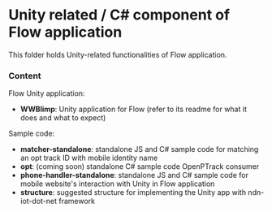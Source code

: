 Unity related / C\# component of Flow application
=============================

This folder holds Unity-related functionalities of Flow application.

### Content

Flow Unity application:

* **WWBlimp**: Unity application for Flow (refer to its readme for what it does and what to expect)

Sample code:

* **matcher-standalone**: standalone JS and C\# sample code for matching an opt track ID with mobile identity name
* **opt**: (coming soon) standalone C\# sample code OpenPTrack consumer
* **phone-handler-standalone**: standalone JS and C\# sample code for mobile website's interaction with Unity in Flow application
* **structure**: suggested structure for implementing the Unity app with ndn-iot-dot-net framework
